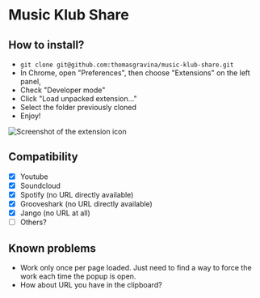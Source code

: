 Music Klub Share
================

## How to install?
- `git clone git@github.com:thomasgravina/music-klub-share.git`
- In Chrome, open "Preferences", then choose "Extensions" on the left panel,
- Check "Developer mode"
- Click "Load unpacked extension..."
- Select the folder previously cloned
- Enjoy!

![Screenshot of the extension icon](http://i.imgur.com/Oecu0wm.png)

## Compatibility
- [X] Youtube
- [X] Soundcloud
- [X] Spotify (no URL directly available)  
- [X] Grooveshark (no URL directly available)
- [X] Jango (no URL at all)
- [ ] Others?

## Known problems
- Work only once per page loaded. Just need to find a way to force the work each time the popup is open.
- How about URL you have in the clipboard?
